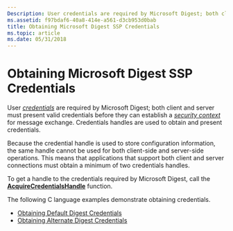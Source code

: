 ```yaml
---
Description: User credentials are required by Microsoft Digest; both client and server must present valid credentials before they can establish a security context for message exchange. Credentials handles are used to obtain and present credentials.
ms.assetid: f97bdaf6-40a8-414e-a561-d3cb953d0bab
title: Obtaining Microsoft Digest SSP Credentials
ms.topic: article
ms.date: 05/31/2018
---
```


# Obtaining Microsoft Digest SSP Credentials

User [*credentials*](https://msdn.microsoft.com/en-us/library/ms721572(v=VS.85).aspx) are required by Microsoft Digest; both client and server must present valid credentials before they can establish a [*security context*](https://msdn.microsoft.com/en-us/library/ms721625(v=VS.85).aspx) for message exchange. Credentials handles are used to obtain and present credentials.

Because the credential handle is used to store configuration information, the same handle cannot be used for both client-side and server-side operations. This means that applications that support both client and server connections must obtain a minimum of two credentials handles.

To get a handle to the credentials required by Microsoft Digest, call the [**AcquireCredentialsHandle**](https://msdn.microsoft.com/en-us/library/Aa374712(v=VS.85).aspx) function.

The following C language examples demonstrate obtaining credentials.

-   [Obtaining Default Digest Credentials](obtaining-default-digest-credentials.md)
-   [Obtaining Alternate Digest Credentials](obtaining-alternate-digest-credentials.md)

 

 



